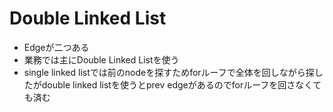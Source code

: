 # Double Linked List
- Edgeが二つある
- 業務では主にDouble Linked Listを使う
- single linked listでは前のnodeを探すためforルーフで全体を回しながら探したがdouble linked listを使うとprev edgeがあるのでforルーフを回さなくても済む
